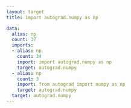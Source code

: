 ```yaml
---
layout: target
title: import autograd.numpy as np

data:
  alias: np
  count: 37
  imports:
  - alias: np
    count: 34
    import: import autograd.numpy as np
    target: autograd.numpy
  - alias: np
    count: 3
    import: from autograd import numpy as np
    target: autograd.numpy
  target: autograd.numpy
---
```

